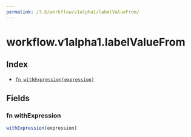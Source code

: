 ```yaml
---
permalink: /3.6/workflow/v1alpha1/labelValueFrom/
---
```


# workflow.v1alpha1.labelValueFrom



## Index

* [`fn withExpression(expression)`](#fn-withexpression)

## Fields

### fn withExpression

```ts
withExpression(expression)
```


